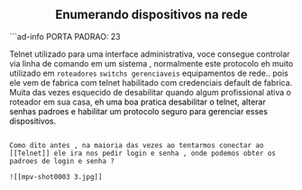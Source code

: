 <h2 align="center"> Enumerando dispositivos na rede </h2>
```ad-info
PORTA PADRAO: 23

Telnet utilizado para uma interface administrativa, voce consegue controlar via linha de comando em um sistema , normalmente este protocolo eh muito utilizado em ``roteadores`` ``switchs gerenciaveis`` equipamentos de rede..
pois ele vem de fabrica com telnet habilitado com credenciais default de fabrica. Muita das vezes esquecido de desabilitar quando algum profissional ativa o roteador em sua casa, <mark style='background:var(--mk-color-purple)'>eh uma boa pratica desabilitar o telnet, alterar senhas padroes e habilitar um protocolo seguro para gerenciar esses dispositivos.</mark>
```

Como dito antes , na maioria das vezes ao tentarmos conectar ao [[Telnet]] ele ira nos pedir login e senha , onde podemos obter os padroes de login e senha ?

![[mpv-shot0003 3.jpg]]

